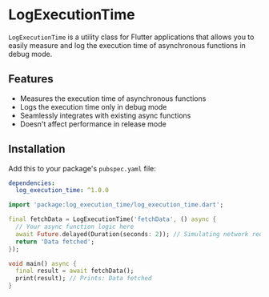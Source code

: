 # LogExecutionTime

`LogExecutionTime` is a utility class for Flutter applications that allows you to easily measure and log the execution time of asynchronous functions in debug mode.

## Features

- Measures the execution time of asynchronous functions
- Logs the execution time only in debug mode
- Seamlessly integrates with existing async functions
- Doesn't affect performance in release mode

## Installation

Add this to your package's `pubspec.yaml` file:

```yaml
dependencies:
  log_execution_time: ^1.0.0
```

```dart
import 'package:log_execution_time/log_execution_time.dart';

final fetchData = LogExecutionTime('fetchData', () async {
  // Your async function logic here
  await Future.delayed(Duration(seconds: 2)); // Simulating network request
  return 'Data fetched';
});

void main() async {
  final result = await fetchData();
  print(result); // Prints: Data fetched
}
```